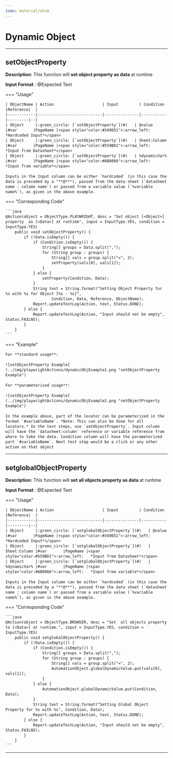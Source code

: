 ```yaml
---
icon: material/atom
---
```


# Dynamic Object

----------------------------------

## **setObjectProperty**

**Description**:  This function will **set object property as data** at runtime

**Input Format** :   @Expected Text

=== "Usage"

    | ObjectName | Action                     | Input         | Condition |Reference|  |
    |------------|----------------------------|---------------|-----------|---------|--|
    | Object     |:green_circle: [`setObjectProperty`](#)   | @value       |#var       |PageName |<span style="color:#349651">:arrow_left:   *Hardcoded Input*</span> 
    | Object     |:green_circle: [`setObjectProperty`](#)   | Sheet:Column |#var       |PageName |<span style="color:#559BD1">:arrow_left:   *Input from Datasheet*</span>
    | Object     |:green_circle: [`setObjectProperty`](#)   | %dynamicVar% |#var       |PageName |<span style="color:#AB0066">:arrow_left:   *Input from variable*</span>

    Inputs in the Input column can be either `hardcoded` (in this case the data is preceded by a "**@**"), passed from the data sheet (`datasheet name : column name`) or passed from a variable value (`%variable name%`), as given in the above example.

=== "Corresponding Code"

    ```java
    @Action(object = ObjectType.PLAYWRIGHT, desc = "Set object [<Object>] property  as [<Data>] at runtime", input = InputType.YES, condition = InputType.YES)
        public void setObjectProperty() {
            if (!Data.isEmpty()) {
                if (Condition.isEmpty()) {
                    String[] groups = Data.split(",");
                    for (String group : groups) {
                        String[] vals = group.split("=", 2);
                        setProperty(vals[0], vals[1]);
                    }
                } else {
                    setProperty(Condition, Data);
                }
                String text = String.format("Setting Object Property for %s with %s for Object [%s - %s]",
                        Condition, Data, Reference, ObjectName);
                Report.updateTestLog(Action, text, Status.DONE);
            } else {
                Report.updateTestLog(Action, "Input should not be empty", Status.FAILNS);
            }
        }
    ```

=== "Example"

    For **standard usage**:

    ![setObjectProperty Example](../img/playwrightActions/dynamicObjExample1.png "setObjectProperty Example")

    For **parameterized usage**:

    ![setObjectProperty Example](../img/playwrightActions/dynamicObjExample2.png "setObjectProperty Example")

    In the example above, part of the locator can be parameterized in the format `#variableName`. *Note: This can also be done for all locators.* In the test steps, use `setObjectProperty`. Input column will have the `datasheet:column` reference or variable reference from where to take the data. Condition column will have the parameterized part `#variableName`. Next test step would be a click or any other action on that object

----------------------------------

## **setglobalObjectProperty**

**Description**:  This function will **set all objects property as data** at runtime

**Input Format** :   @Expected Text

=== "Usage"

    | ObjectName | Action                     | Input         | Condition |Reference|  |
    |------------|----------------------------|---------------|-----------|---------|--|
    | Object     |:green_circle: [`setglobalObjectProperty`](#)   | @value       |#var       |PageName |<span style="color:#349651">:arrow_left:   *Hardcoded Input*</span> 
    | Object     |:green_circle: [`setglobalObjectProperty`](#)   | Sheet:Column |#var       |PageName |<span style="color:#559BD1">:arrow_left:   *Input from Datasheet*</span>
    | Object     |:green_circle: [`setglobalObjectProperty`](#)   | %dynamicVar% |#var       |PageName |<span style="color:#AB0066">:arrow_left:   *Input from variable*</span>

    Inputs in the Input column can be either `hardcoded` (in this case the data is preceded by a "**@**"), passed from the data sheet (`datasheet name : column name`) or passed from a variable value (`%variable name%`), as given in the above example.

=== "Corresponding Code"

    ```java
    @Action(object = ObjectType.BROWSER, desc = "Set  all objects property to [<Data>] at runtime.", input = InputType.YES, condition = InputType.YES)
        public void setglobalObjectProperty() {
            if (!Data.isEmpty()) {
                if (Condition.isEmpty()) {
                    String[] groups = Data.split(",");
                    for (String group : groups) {
                        String[] vals = group.split("=", 2);
                        AutomationObject.globalDynamicValue.put(vals[0], vals[1]);
                    }
                } else {
                    AutomationObject.globalDynamicValue.put(Condition, Data);
                }
                String text = String.format("Setting Global Object Property for %s with %s", Condition, Data);
                Report.updateTestLog(Action, text, Status.DONE);
            } else {
                Report.updateTestLog(Action, "Input should not be empty", Status.FAILNS);
            }
        }
    ```
----------------------------------